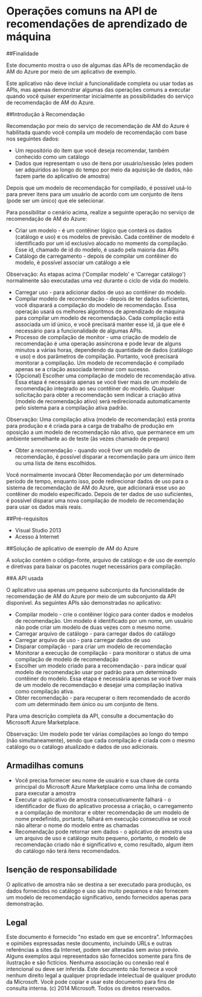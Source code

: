 ﻿<properties 
	pageTitle="Operações comuns na API de recomendações de aprendizado de máquina | Azure" 
	description="Aplicativo de exemplo de recomendação do Azure ML" 
	services="machine-learning" 
	documentationCenter="" 
	authors="jaymathe" 
	manager="paulettm" 
	editor="cgronlun"/>

<tags 
	ms.service="machine-learning" 
	ms.workload="data-services" 
	ms.tgt_pltfrm="na" 
	ms.devlang="na" 
	ms.topic="article" 
	ms.date="10/14/2014" 
	ms.author="jaymathe"/> 


# Operações comuns na API de recomendações de aprendizado de máquina

##Finalidade

Este documento mostra o uso de algumas das APIs de recomendação de AM do Azure por meio de um aplicativo de exemplo.

Este aplicativo não deve incluir a funcionalidade completa ou usar todas as APIs, mas apenas demonstrar algumas das operações comuns a executar quando você quiser experimentar inicialmente as possibilidades do serviço de recomendação de AM do Azure. 

##Introdução à Recomendação

Recomendação por meio do serviço de recomendação de AM do Azure é habilitada quando você compila um modelo de recomendação com base nos seguintes dados:

* Um repositório do item que você deseja recomendar, também conhecido como um catálogo
* Dados que representam o uso de itens por usuário/sessão (eles podem ser adquiridos ao longo do tempo por meio da aquisição de dados, não fazem parte do aplicativo de amostra)

Depois que um modelo de recomendação for compilado, é possível usá-lo para prever itens para um usuário de acordo com um conjunto de itens (pode ser um único) que ele selecionar.

Para possibilitar o cenário acima, realize a seguinte operação no serviço de recomendação de AM do Azure:

* Criar um modelo - é um contêiner lógico que conterá os dados (catálogo e uso) e os modelos de previsão. Cada contêiner de modelo é identificado por um id exclusivo alocado no momento da compilação. Esse id, chamado de id do modelo, é usado pela maioria das APIs 
* Catálogo de carregamento - depois de compilar um contêiner do modelo, é possível associar um catálogo a ele

Observação: As etapas acima ('Compilar modelo' e 'Carregar catálogo') normalmente são executadas uma vez durante o ciclo de vida do modelo.

* Carregar uso - para adicionar dados de uso ao contêiner do modelo.
* Compilar modelo de recomendação - depois de ter dados suficientes, você disparará a compilação do modelo de recomendação. Essa operação usará os melhores algoritmos de aprendizado de máquina para compilar um modelo de recomendação. Cada compilação está associada um id único, e você precisará manter esse id, já que ele é necessário para a funcionalidade de algumas APIs.
* Processo de compilação de monitor - uma criação de modelo de recomendação é uma operação assíncrona e pode levar de alguns minutos a várias horas, dependendo da quantidade de dados (catálogo e uso) e dos parâmetros de compilação. Portanto, você precisará monitorar a compilação. Um modelo de recomendação é compilado apenas se a criação associada terminar com sucesso.
* (Opcional) Escolher uma compilação de modelo de recomendação ativa. Essa etapa é necessária apenas se você tiver mais de um modelo de recomendação integrado ao seu contêiner do modelo. Qualquer solicitação para obter a recomendação sem indicar a criação ativa (modelo de recomendação ativo) será redirecionada automaticamente pelo sistema para a compilação ativa padrão. 

Observação: Uma compilação ativa (modelo de recomendação) está pronta para produção e é criada para a carga de trabalho de produção em oposição a um modelo de recomendação não ativo, que permanece em um ambiente semelhante ao de teste (às vezes chamado de preparo)

* Obter a recomendação - quando você tiver um modelo de recomendação, é possível disparar a recomendação para um único item ou uma lista de itens escolhidos. 

Você normalmente invocará Obter Recomendação por um determinado período de tempo, enquanto isso, pode redirecionar dados de uso para o sistema de recomendação de AM do Azure, que adicionará esse uso ao contêiner do modelo especificado. Depois de ter dados de uso suficientes, é possível disparar uma nova compilação de modelo de recomendação para usar os dados mais reais. 

##Pré-requisitos

* Visual Studio 2013
* Acesso à Internet 

##Solução de aplicativo de exemplo de AM do Azure

A solução contém o código-fonte, arquivo de catálogo e de uso de exemplo e diretivas para baixar os pacotes nuget necessários para compilação.

##A API usada

O aplicativo usa apenas um pequeno subconjunto da funcionalidade de recomendação de AM do Azure por meio de um subconjunto da API disponível. As seguintes APIs são demonstradas no aplicativo:

* Compilar modelo - crie o contêiner lógico para conter dados e modelos de recomendação. Um modelo é identificado por um nome, um usuário não pode criar um modelo de duas vezes com o mesmo nome.
* Carregar arquivo de catálogo - para carregar dados do catálogo
* Carregar arquivo de uso - para carregar dados de uso
* Disparar compilação - para criar um modelo de recomendação
* Monitorar a execução de compilação - para monitorar o status de uma compilação de modelo de recomendação
* Escolher um modelo criado para a recomendação - para indicar qual modelo de recomendação usar por padrão para um determinado contêiner do modelo. Essa etapa é necessária apenas se você tiver mais de um modelo de recomendação e desejar uma compilação inativa como compilação ativa.
* Obter recomendação - para recuperar o item recomendado de acordo com um determinado item único ou um conjunto de itens. 

Para uma descrição completa da API, consulte a documentação do Microsoft Azure Marketplace. 

Observação: Um modelo pode ter várias compilações ao longo do tempo (não simultaneamente), sendo que cada compilação é criada com o mesmo catálogo ou o catálogo atualizado e dados de uso adicionais.

## Armadilhas comuns

* Você precisa fornecer seu nome de usuário e sua chave de conta principal do Microsoft Azure Marketplace como uma linha de comando para executar a amostra
* Executar o aplicativo de amostra consecutivamente falhará - o identificador de fluxo do aplicativo processa a criação, o carregamento e a compilação de monitorar e obter recomendação de um modelo de nome predefinido, portanto, falhará em execução consecutiva se você não alterar o nome do modelo entre as chamadas
* Recomendação pode retornar sem dados - o aplicativo de amostra usa um arquivo de uso e catálogo muito pequeno, portanto, o modelo de recomendação criado não é significativo e, como resultado, algum item do catálogo não terá itens recomendados.

## Isenção de responsabilidade
O aplicativo de amostra não se destina a ser executado para produção, os dados fornecidos no catálogo e uso são muito pequenos e não fornecem um modelo de recomendação significativo, sendo fornecidos apenas para demonstração. 

## Legal
Este documento é fornecido "no estado em que se encontra". Informações e opiniões expressadas neste documento, incluindo URLs e outras referências a sites da Internet, podem ser alteradas sem aviso prévio. 
Alguns exemplos aqui representados são fornecidos somente para fins de ilustração e são fictícios. Nenhuma associação ou conexão real é intencional ou deve ser inferida. 
Este documento não fornece a você nenhum direito legal a qualquer propriedade intelectual de qualquer produto da Microsoft. Você pode copiar e usar este documento para fins de consulta interna. 
(c) 2014 Microsoft. Todos os direitos reservados. 


<!--HONumber=46--> 
